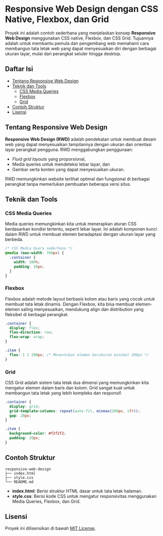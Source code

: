 

# Responsive Web Design dengan CSS Native, Flexbox, dan Grid

Proyek ini adalah contoh sederhana yang menjelaskan konsep **Responsive Web Design** menggunakan CSS native, Flexbox, dan CSS Grid. Tujuannya adalah untuk membantu pemula dan pengembang web memahami cara membangun tata letak web yang dapat menyesuaikan diri dengan berbagai ukuran layar, mulai dari perangkat seluler hingga desktop.

## Daftar Isi
- [Tentang Responsive Web Design](#tentang-responsive-web-design)
- [Teknik dan Tools](#teknik-dan-tools)
  - [CSS Media Queries](#css-media-queries)
  - [Flexbox](#flexbox)
  - [Grid](#grid)
- [Contoh Struktur](#contoh-struktur)
- [Lisensi](#lisensi)


## Tentang Responsive Web Design

**Responsive Web Design (RWD)** adalah pendekatan untuk membuat desain web yang dapat menyesuaikan tampilannya dengan ukuran dan orientasi layar perangkat pengguna. RWD menggabungkan penggunaan:
- *Fluid grid layouts* yang proporsional,
- Media queries untuk mendeteksi lebar layar, dan
- Gambar serta konten yang dapat menyesuaikan ukuran.

RWD memungkinkan website terlihat optimal dan fungsional di berbagai perangkat tanpa memerlukan pembuatan beberapa versi situs.

## Teknik dan Tools

### CSS Media Queries
Media queries memungkinkan kita untuk menerapkan aturan CSS berdasarkan kondisi tertentu, seperti lebar layar. Ini adalah komponen kunci dalam RWD untuk membuat elemen beradaptasi dengan ukuran layar yang berbeda.

```css
/* CSS Media Query sederhana */
@media (max-width: 768px) {
  .container {
    width: 100%;
    padding: 10px;
  }
}
```

### Flexbox
Flexbox adalah metode layout berbasis kolom atau baris yang cocok untuk membuat tata letak dinamis. Dengan Flexbox, kita bisa membuat elemen-elemen saling menyesuaikan, mendukung align dan distribution yang fleksibel di berbagai perangkat.

```css
.container {
  display: flex;
  flex-direction: row;
  flex-wrap: wrap;
}

.item {
  flex: 1 1 200px; /* Menentukan elemen berukuran minimal 200px */
}
```

### Grid
CSS Grid adalah sistem tata letak dua dimensi yang memungkinkan kita mengatur elemen dalam baris dan kolom. Grid sangat kuat untuk membangun tata letak yang lebih kompleks dan responsif.

```css
.container {
  display: grid;
  grid-template-columns: repeat(auto-fit, minmax(200px, 1fr));
  gap: 20px;
}

.item {
  background-color: #f2f2f2;
  padding: 20px;
}
```

## Contoh Struktur

```
responsive-web-design
├── index.html
├── style.css
└── README.md
```

- **index.html**: Berisi struktur HTML dasar untuk tata letak halaman.
- **style.css**: Berisi kode CSS untuk mengatur responsivitas menggunakan Media Queries, Flexbox, dan Grid.

## Lisensi

Proyek ini dilisensikan di bawah [MIT License](LICENSE).

